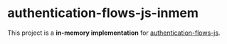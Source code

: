 # authentication-flows-js-inmem

This project is a **in-memory implementation** for [authentication-flows-js](https://github.com/OhadR/authentication-flows-js).
